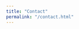 ```yaml
---
title: "Contact"
permalink: "/contact.html"
---
```


<div class="ml-embedded" data-form="AHfQ9g"></div>
